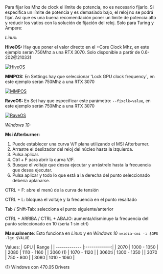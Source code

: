 Para fijar los Mhz de clock el límite de potencia, no es necesario fijarlo. Si especifica un límite de potencia y es demasiado bajo, el reloj no se podrá fijar. Así que es una buena recomendación poner un límite de potencia alto y reducir los vatios con la solución de fijación del reloj. Solo para Turing y Ampere:

_Linux:_

**HiveOS:** Hay que poner el valor directo en el +Core Clock Mhz, en este ejemplo serán 750Mhz a una RTX 3070. Solo disponible a partir de 0.6-202@210331

<a href="https://ibb.co/4SnJJxs"><img src="https://i.ibb.co/YdFbbGD/HiveOS.jpg" alt="HiveOS" border="0"></a>

**MMPOS:** En Settings hay que seleccionar 'Lock GPU clock frequency`, en este ejemplo serán 750Mhz a una RTX 3070

<a href="https://ibb.co/2ybwzMv"><img src="https://i.ibb.co/s2BhT1K/MMPOS.jpg" alt="MMPOS" border="0"></a>

**RaveOS:** En Set hay que especificar este parámetro: `--fixclk=value`, en este ejemplo serán 750Mhz a una RTX 3070

<a href="https://ibb.co/DR0kMDt"><img src="https://i.ibb.co/P6q4WZN/RaveOS.jpg" alt="RaveOS" border="0"></a>


_Windows 10:_

**Msi Afterburner:**
1. Puede establecer una curva V/F plana utilizando el MSI Afterburner.
1. Arrastre el deslizador del reloj del núcleo hasta la izquierda.
1. Pulsa aplicar.
1. Ctrl + F para abrir la curva V/F.
1. Busque el voltaje que desea ejecutar y arrástrelo hasta la frecuencia que desea ejecutar.
1. Pulsa aplicar y todo lo que está a la derecha del punto seleccionado debería aplanarse.

CTRL + F: abre el menú de la curva de tensión

CTRL + L: bloquea el voltaje y la frecuencia en el punto resaltado

Tab / Shift-Tab: selecciona el punto siguiente/anterior

CTRL + ARRIBA / CTRL + ABAJO: aumenta/disminuye la frecuencia del punto seleccionado en 10 (sería 1 sin ctrl)

**Manualmente**: Esto funciona en _Linux_ y en _Windows 10_ `nvidia-smi -i $GPU -lgc $VALUE`

Values: 
| GPU        | Range       | 
| ------------- |:-------------:| 
| 2070 | 1000 - 1050 |
| 2080 | 1110 - 1160 |
| 3060 (1) | 1070 - 1120 |
| 3060ti | 1300 - 1350 |
| 3070 | 750 - 800 |
| 3080 | 1010 - 1060 |

(1) Windows con 470.05 Drivers